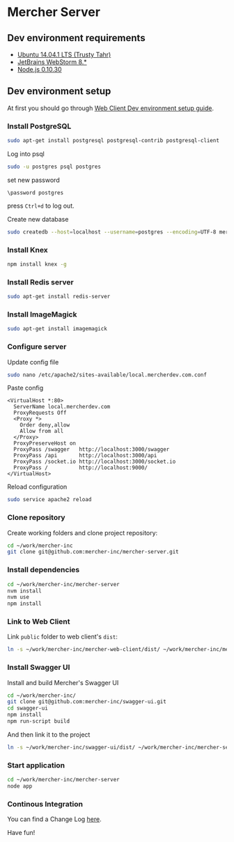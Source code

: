 Mercher Server
==============

## Dev environment requirements
* [Ubuntu 14.04.1 LTS (Trusty Tahr)](http://releases.ubuntu.com/14.04.1/)
* [JetBrains WebStorm 8.*](http://www.jetbrains.com/webstorm/download/)
* [Node.js 0.10.30](http://nodejs.org/download/)

## Dev environment setup
At first you should go through [Web Client Dev environment setup guide](https://github.com/mercher-inc/mercher-web-client/blob/master/README.md#dev-environment-setup).

### Install PostgreSQL
```bash
sudo apt-get install postgresql postgresql-contrib postgresql-client
```
Log into psql
```bash
sudo -u postgres psql postgres
```
set new password
```
\password postgres
```
press `Ctrl+d` to log out.

Create new database
```bash
sudo createdb --host=localhost --username=postgres --encoding=UTF-8 mercher
```

### Install Knex
```bash
npm install knex -g
```

### Install Redis server
```bash
sudo apt-get install redis-server
```

### Install ImageMagick
```bash
sudo apt-get install imagemagick
```

### Configure server
Update config file
```bash
sudo nano /etc/apache2/sites-available/local.mercherdev.com.conf
```
Paste config
```
<VirtualHost *:80>
  ServerName local.mercherdev.com
  ProxyRequests Off
  <Proxy *>
    Order deny,allow
    Allow from all
  </Proxy>
  ProxyPreserveHost on
  ProxyPass /swagger   http://localhost:3000/swagger
  ProxyPass /api       http://localhost:3000/api
  ProxyPass /socket.io http://localhost:3000/socket.io
  ProxyPass /          http://localhost:9000/
</VirtualHost>
```
Reload configuration
```bash
sudo service apache2 reload
```

### Clone repository
Create working folders and clone project repository:
```bash
cd ~/work/mercher-inc
git clone git@github.com:mercher-inc/mercher-server.git
```

### Install dependencies
```bash
cd ~/work/mercher-inc/mercher-server
nvm install
nvm use
npm install
```

### Link to Web Client
Link `public` folder to web client's `dist`:
```bash
ln -s ~/work/mercher-inc/mercher-web-client/dist/ ~/work/mercher-inc/mercher-server/public
```

### Install Swagger UI
Install and build Mercher's Swagger UI
```bash
cd ~/work/mercher-inc/
git clone git@github.com:mercher-inc/swagger-ui.git
cd swagger-ui
npm install
npm run-script build
```
And then link it to the project
```bash
ln -s ~/work/mercher-inc/swagger-ui/dist/ ~/work/mercher-inc/mercher-server/swagger
```
### Start application
```bash
cd ~/work/mercher-inc/mercher-server
node app
```

### Continous Integration
You can find a Change Log [here](http://tc.mercherdev.com/viewType.html?buildTypeId=MercherServer_Build&tab=buildTypeChangeLog&branch_Mercher2_MercherServe=__all_branches__&from=&to=&userId=id%3A1&path=&showBuilds=true&changesLimit=1).

Have fun!
